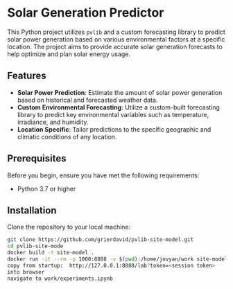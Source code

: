 # Solar Generation Predictor

This Python project utilizes `pvlib` and a custom forecasting library to predict solar power generation based on various environmental factors at a specific location. The project aims to provide accurate solar generation forecasts to help optimize and plan solar energy usage.

## Features

- **Solar Power Prediction**: Estimate the amount of solar power generation based on historical and forecasted weather data.
- **Custom Environmental Forecasting**: Utilize a custom-built forecasting library to predict key environmental variables such as temperature, irradiance, and humidity.
- **Location Specific**: Tailor predictions to the specific geographic and climatic conditions of any location.

## Prerequisites

Before you begin, ensure you have met the following requirements:
- Python 3.7 or higher

## Installation

Clone the repository to your local machine:

```bash
git clone https://github.com/grierdavid/pvlib-site-model.git 
cd pvlib-site-mode
docker build -t site-model .
docker run -it --rm -p 1000:8888 -v $(pwd):/home/jovyan/work site-model
copy from startup:  http://127.0.0.1:8888/lab?token=<session token> 
into browser
navigate to work/experiments.ipynb
